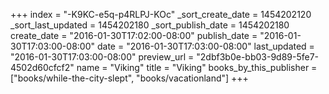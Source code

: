 +++
index = "-K9KC-e5q-p4RLPJ-KOc"
_sort_create_date = 1454202120
_sort_last_updated = 1454202180
_sort_publish_date = 1454202180
create_date = "2016-01-30T17:02:00-08:00"
publish_date = "2016-01-30T17:03:00-08:00"
date = "2016-01-30T17:03:00-08:00"
last_updated = "2016-01-30T17:03:00-08:00"
preview_url = "2dbf3b0e-bb03-9d89-5fe7-4502d60cfcf2"
name = "Viking"
title = "Viking"
books_by_this_publisher = ["books/while-the-city-slept", "books/vacationland"]
+++
